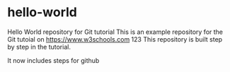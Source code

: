 # hello-world
Hello World repository for Git tutorial
This is an example repository for the Git tutoial on https://www.w3schools.com
123
This repository is built step by step in the tutorial.

It now includes steps for github
